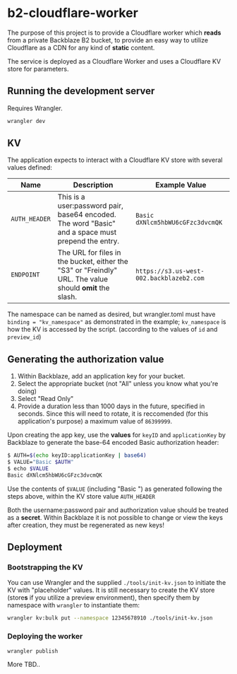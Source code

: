 # b2-cloudflare-worker

The purpose of this project is to provide a Cloudflare worker which **reads** from a private Backblaze B2 bucket, to provide an easy way to utilize Cloudflare as a CDN for any kind of **static** content.

The service is deployed as a Cloudflare Worker and uses a Cloudflare KV store for parameters.

## Running the development server

Requires Wrangler.

```bash
wrangler dev
```

## KV

The application expects to interact with a Cloudflare KV store with several values defined:

| Name          | Description                                                                                         | Example Value                             |
| ------------- | --------------------------------------------------------------------------------------------------- | ----------------------------------------- |
| `AUTH_HEADER` | This is a user:password pair, base64 encoded.  The word "Basic" and a space must prepend the entry. | `Basic dXNlcm5hbWU6cGFzc3dvcmQK`          |
| `ENDPOINT`    | The URL for files in the bucket, either the "S3" or "Freindly" URL.  The value should **omit** the slash.     | `https://s3.us-west-002.backblazeb2.com` |


The namespace can be named as desired, but wrangler.toml must have `binding = "kv_namespace"` as demonstrated in the example; `kv_namespace` is how the KV is accessed by the script. (according to the values of `id` and `preview_id`)

## Generating the authorization value

1. Within Backblaze, add an application key for your bucket.
2. Select the appropriate bucket (not "All" unless you know what you're doing)
3. Select "Read Only"
4. Provide a duration less than 1000 days in the future, specified in seconds. Since this will need to rotate, it is reccomended (for this application's purpose) a maximum value of `86399999`.

Upon creating the app key, use the **values** for `keyID` and `applicationKey` by Backblaze to generate the base-64 encoded Basic authorization header: 
```bash
$ AUTH=$(echo keyID:applicationKey | base64) 
$ VALUE="Basic $AUTH"
$ echo $VALUE
Basic dXNlcm5hbWU6cGFzc3dvcmQK
```
Use the contents of `$VALUE` (including "Basic ") as generated following the steps above, within the KV store value `AUTH_HEADER`

Both the username:password pair and authorization value should be treated as a **secret**.  Within Backblaze it is not possible to change or view the keys after creation, they must be regenerated as new keys!

## Deployment

### Bootstrapping the KV

You can use Wrangler and the supplied `./tools/init-kv.json` to initiate the KV with "placeholder" values.  It is still necessary to create the KV store (store**s** if you utilize a preview environment), then specify them by namespace with `wrangler` to instantiate them: 

```bash
wrangler kv:bulk put --namespace 12345678910 ./tools/init-kv.json
```

### Deploying the worker
```bash
wrangler publish
```
More TBD..